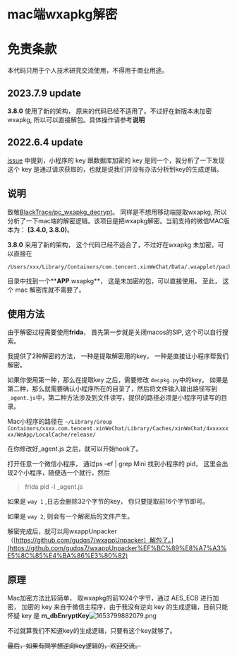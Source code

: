 # mac端wxapkg解密

免责条款
========

本代码只用于个人技术研究交流使用，不得用于商业用途。

## 2023.7.9 update

**3.8.0** 使用了新的架构， 原来的代码已经不适用了。不过好在新版本未加密wxapkg, 所以可以直接解包。具体操作请参考**说明**


## 2022.6.4 update

[issue](https://github.com/TinyNiko/mac_wxapkg_decrypt/issues/1) 中提到，小程序的 key 跟数据库加密的 key 是同一个，我分析了一下发现这个 key 是通过请求获取的，也就是说我们并没有办法分析到key的生成逻辑。

## 说明

致敬[BlackTrace/pc_wxapkg_decrypt](https://github.com/BlackTrace/pc_wxapkg_decrypt)。 同样是不想用移动端提取wxapkg, 所以分析了一下mac端的解密逻辑。该项目是把wxapkg解密。当前支持的微信MAC版本为： **[3.4.0, 3.8.0)**。 

**3.8.0** 采用了新的架构， 这个代码已经不适合了，不过好在wxapkg 未加密。可以直接在

```
/Users/xxx/Library/Containers/com.tencent.xinWeChat/Data/.wxapplet/packages/wx18ded455ed95f695/15
```

目录中找到一个**__APP__.wxapkg**， 这是未加密的包，可以直接使用。 至此， 这个 mac 解密库就不需要了。

## 使用方法

由于解密过程需要使用**frida**， 首先第一步就是关闭macos的SIP, 这个可以自行搜索。

我提供了2种解密的方法， 一种是提取解密用的key， 一种是直接让小程序帮我们解密。

如果你使用第一种，那么在提取key 之后，需要修改 `decpkg.py`中的key。 如果是第二种，那么就需要确认小程序所在的目录了，然后将文件输入输出路径写到 `_agent.js`中，第二种方法涉及到文件读写，提供的路径必须是小程序可读写的目录。

Mac小程序的路径在 `~/Library/Group Containers/xxxx.com.tencent.xinWeChat/Library/Caches/xinWeChat/4xxxxxxxx/WeApp/LocalCache/release/ `

在你修改好_agent.js 之后，就可以开始hook了。

打开任意一个微信小程序， 通过ps -ef | grep Mini 找到小程序的 pid， 这里会出现2个小程序，随便选一个就行，然后

> frida pid -l _agent.js

如果是 `way 1` ,日志会删除32个字节的key， 你只要提取前16个字节即可。

如果是 `way 2`, 则会有一个解密后的文件产生。

解密完成后，就可以用wxappUnpacker（[https://github.com/gudqs7/wxappUnpacker）解包了。](https://github.com/gudqs7/wxappUnpacker%EF%BC%89%E8%A7%A3%E5%8C%85%E4%BA%86%E3%80%82)

## 原理

Mac加密方法比较简单， 取wxapkg的前1024个字节，通过 AES_ECB 进行加密， 加密的 key 来自于微信主程序，由于我没有逆向 key 的生成逻辑，目前只能怀疑 key 是 **m_dbEnryptKey**![1653799882079.png](image/README/1653799882079.png)

不过就算我们不知道key的生成逻辑，只要有这个key就够了。

~~最后，如果有同学想逆向key逻辑的，欢迎交流。~~
